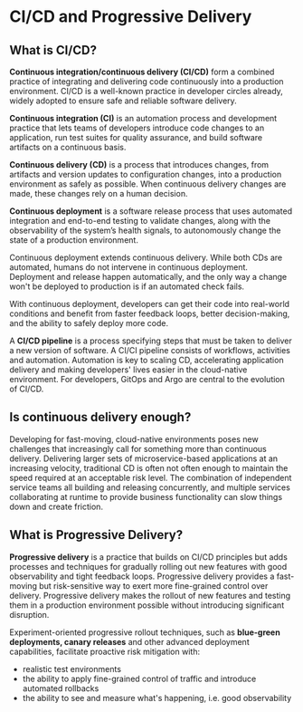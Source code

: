 # CI/CD and Progressive Delivery

## What is CI/CD? 

**Continuous integration/continuous delivery (CI/CD)** form a combined practice of integrating and delivering code continuously into a production environment. CI/CD is a well-known practice in developer circles already, widely adopted to ensure safe and reliable software delivery.

**Continuous integration (CI)** is an automation process and development practice that lets teams of developers introduce code changes to an application, run test suites for quality assurance, and build software artifacts on a continuous basis. 

**Continuous delivery (CD)** is a process that introduces changes, from artifacts and version updates to configuration changes, into a production environment as safely as possible. When continuous delivery changes are made, these changes rely on a human decision.

**Continuous deployment** is a software release process that uses automated integration and end-to-end testing to validate changes, along with the observability of the system’s health signals, to autonomously change the state of a production environment. 

Continuous deployment extends continuous delivery. While both CDs are automated, humans do not intervene in continuous deployment. Deployment and release happen automatically, and the only way a change won't be deployed to production is if an automated check fails. 
 
With continuous deployment, developers can get their code into real-world conditions and benefit from faster feedback loops, better decision-making, and the ability to safely deploy more code.

A **CI/CD pipeline** is a process specifying steps that must be taken to deliver a new version of  software. A CI/CI pipeline consists of workflows, activities and automation. Automation is key to scaling CD, accelerating application delivery and making developers' lives easier in the cloud-native environment. For developers, GitOps and Argo are central to the evolution of CI/CD.

## Is continuous delivery enough?

Developing for fast-moving, cloud-native environments poses new challenges that increasingly call for something more than continuous delivery. Delivering larger sets of microservice-based applications at an increasing velocity, traditional CD is often not often enough to maintain the speed required at an acceptable risk level. The combination of independent service teams all building and releasing concurrently, and multiple services collaborating at runtime to provide business functionality can slow things down and create friction.

## What is Progressive Delivery?

**Progressive delivery** is a practice that builds on CI/CD principles but adds processes and techniques for gradually rolling out new features with good observability and tight feedback loops. Progressive delivery provides a fast-moving but risk-sensitive way to exert more fine-grained control over delivery. Progressive delivery makes the rollout of new features and testing them in a production environment possible without introducing significant disruption. 

Experiment-oriented progressive rollout techniques, such as **blue-green deployments, canary releases** and other advanced deployment capabilities, facilitate proactive risk mitigation with:

* realistic test environments
* the ability to apply fine-grained control of traffic and introduce automated rollbacks
* the ability to see and measure what's happening, i.e. good observability
